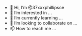 - 👋 Hi, I’m @37xxxphillipsce
- 👀 I’m interested in ...
- 🌱 I’m currently learning ...
- 💞️ I’m looking to collaborate on ...
- 📫 How to reach me ...

<!---
37xxxphillipsce/37xxxphillipsce is a ✨ special ✨ repository because its `README.md` (this file) appears on your GitHub profile.
You can click the Preview link to take a look at your changes.
--->
